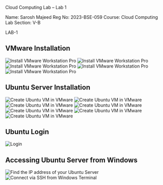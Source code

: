 Cloud Computing Lab – Lab 1

Name: Sarosh Majeed
Reg No: 2023-BSE-059
Course: Cloud Computing Lab
Section: V-B

LAB-1

## VMware Installation
![Install VMware Workstation Pro](lab1-screenshots/1.png)
![Install VMware Workstation Pro](lab1-screenshots/2.png)
![Install VMware Workstation Pro](lab1-screenshots/3.png)
![Install VMware Workstation Pro](lab1-screenshots/4.png)
![Install VMware Workstation Pro](lab1-screenshots/5.png)

## Ubuntu Server Installation
![Create Ubuntu VM in VMware](lab1-screenshots/6.png)
![Create Ubuntu VM in VMware](lab1-screenshots/7.png)
![Create Ubuntu VM in VMware](lab1-screenshots/8.png)
![Create Ubuntu VM in VMware](lab1-screenshots/9.png)
![Create Ubuntu VM in VMware](lab1-screenshots/10.png)
![Create Ubuntu VM in VMware](lab1-screenshots/11.png)
![Create Ubuntu VM in VMware](lab1-screenshots/12.png)

## Ubuntu Login
![Login](lab1-screenshots/13.png)

## Accessing Ubuntu Server from Windows
![Find the IP address of your Ubuntu Server](lab1-screenshots/14.png)
![Connect via SSH from Windows Terminal](lab1-screenshots/15.png)

